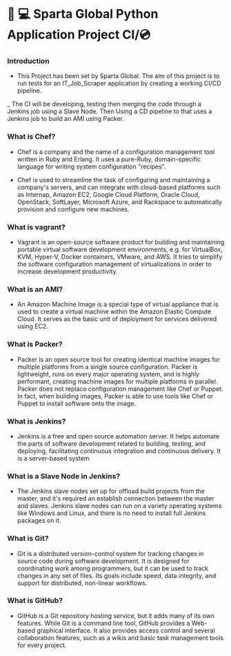 # :key: :computer: Sparta Global Python Application Project CI/:cd:

### Introduction
 - This Project has been set by Sparta Global. The aim of this project is to run tests for an IT_Job_Scraper application by creating a working CI/CD pipeline. 

 _ The CI will be developing, testing then merging the code through a Jenkins job using a Slave Node. Then Using a CD pipeline to that uses a Jenkins job to build an AMI using Packer.

### What is Chef?
- Chef is a company and the name of a configuration management tool written in Ruby and Erlang. It uses a pure-Ruby, domain-specific language for writing system configuration "recipes".

- Chef is used to streamline the task of configuring and maintaining a company's servers, and can integrate with cloud-based platforms such as Internap, Amazon EC2, Google Cloud Platform, Oracle Cloud, OpenStack, SoftLayer, Microsoft Azure, and Rackspace to automatically provision and configure new machines.

### What is vagrant?
- Vagrant is an open-source software product for building and maintaining portable virtual software development environments, e.g. for VirtualBox, KVM, Hyper-V, Docker containers, VMware, and AWS. It tries to simplify the software configuration management of virtualizations in order to increase development productivity.

### What is an AMI?
- An Amazon Machine Image is a special type of virtual appliance that is used to create a virtual machine within the Amazon Elastic Compute Cloud. It serves as the basic unit of deployment for services delivered using EC2.

### What is Packer?
- Packer is an open source tool for creating identical machine images for multiple platforms from a single source configuration. Packer is lightweight, runs on every major operating system, and is highly performant, creating machine images for multiple platforms in parallel. Packer does not replace configuration management like Chef or Puppet. In fact, when building images, Packer is able to use tools like Chef or Puppet to install software onto the image.

### What is Jenkins?
- Jenkins is a free and open source automation server. It helps automate the parts of software development related to building, testing, and deploying, facilitating continuous integration and continuous delivery. It is a server-based system

### What is a Slave Node in Jenkins?
- The Jenkins slave nodes set up for offload build projects from the master, and it's required an establish connection between the master and slaves. Jenkins slave nodes can run on a variety operating systems like Windows and Linux, and there is no need to install full Jenkins packages on it.

### What is Git?
- Git is a distributed version-control system for tracking changes in source code during software development. It is designed for coordinating work among programmers, but it can be used to track changes in any set of files. Its goals include speed, data integrity, and support for distributed, non-linear workflows.

### What is GitHub?
- GitHub is a Git repository hosting service, but it adds many of its own features. While Git is a command line tool, GitHub provides a Web-based graphical interface. It also provides access control and several collaboration features, such as a wikis and basic task management tools for every project.
